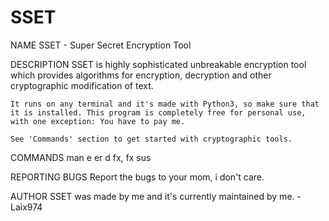 # SSET

NAME
	SSET - Super Secret Encryption Tool

DESCRIPTION
	SSET is highly sophisticated unbreakable encryption tool which provides algorithms for encryption, decryption and other cryptographic modification of text.
	
	It runs on any terminal and it's made with Python3, so make sure that it is installed. This program is completely free for personal use, with one exception: You have to pay me.
	
	See 'Commands' section to get started with cryptographic tools.

COMMANDS
	man
	e
	er
	d
	fx, fx <index>
	sus

REPORTING BUGS
	Report the bugs to your mom, i don't care.

AUTHOR
	SSET was made by me and it's currently maintained by me.
	- Laix974